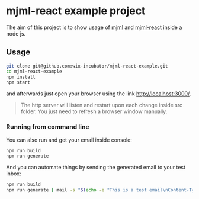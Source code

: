 # mjml-react example project

The aim of this project is to show usage of [mjml](https://mjml.io/) and [mjml-react](https://github.com/wix-incubator/mjml-react) inside a node js.

## Usage

```bash
git clone git@github.com:wix-incubator/mjml-react-example.git
cd mjml-react-example
npm install
npm start
```

and afterwards just open your browser using the link [http://localhost:3000/](http://localhost:3000/).

> The http server will listen and restart upon each change inside src folder.
> You just need to refresh a browser window manually.

### Running from command line

You can also run and get your email inside console:

```bash
npm run build
npm run generate
```

And you can automate things by sending the generated email to your test inbox:

```bash
npm run build
npm run generate | mail -s "$(echo -e "This is a test email\nContent-Type: text/html")" myemail@myprovider.com
```
